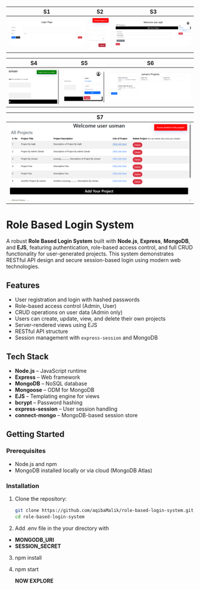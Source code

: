 | S1 | S2 | S3 |
|----|----|----|
| ![](Screenshots/Screenshot%20%285%29.png) | ![](Screenshots/Screenshot%20%287%29.png) | ![](Screenshots/Screenshot%20%289%29.png) |

| S4 | S5 | S6 |
|----|----|----|
| ![](Screenshots/Screenshot%20%2813%29.png) | ![](Screenshots/Screenshot%20%2814%29.png) | ![](Screenshots/Screenshot%20%2815%29.png) |

| S7 |
|----|
| ![](Screenshots/Screenshot%20%2816%29.png) |

# Role Based Login System

A robust **Role Based Login System** built with **Node.js**, **Express**, **MongoDB**, and **EJS**, featuring authentication, role-based access control, and full CRUD functionality for user-generated projects. This system demonstrates RESTful API design and secure session-based login using modern web technologies.

## Features

- User registration and login with hashed passwords
- Role-based access control (Admin, User)
- CRUD operations on user data (Admin only)
- Users can create, update, view, and delete their own projects
- Server-rendered views using EJS
- RESTful API structure
- Session management with `express-session` and MongoDB

## Tech Stack

- **Node.js** – JavaScript runtime
- **Express** – Web framework
- **MongoDB** – NoSQL database
- **Mongoose** – ODM for MongoDB
- **EJS** – Templating engine for views
- **bcrypt** – Password hashing
- **express-session** – User session handling
- **connect-mongo** – MongoDB-based session store

## Getting Started

### Prerequisites

- Node.js and npm
- MongoDB installed locally or via cloud (MongoDB Atlas)

### Installation

1. Clone the repository:
   ```bash
   git clone https://github.com/aqibaMalik/role-based-login-system.git
   cd role-based-login-system

2. Add .env file in the your directory with
  - **MONGODB_URI**
  - **SESSION_SECRET**

3. npm install
4. npm start

   **NOW EXPLORE**
